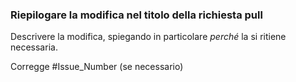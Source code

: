 ### <a name="summarize-the-change-in-the-pull-request-title"></a>Riepilogare la modifica nel titolo della richiesta pull

Descrivere la modifica, spiegando in particolare *perché* la si ritiene necessaria.

Corregge #Issue_Number (se necessario)
